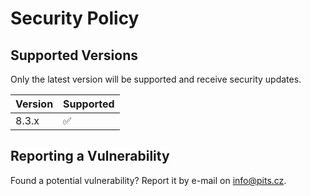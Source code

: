 # Security Policy

## Supported Versions

Only the latest version will be supported and receive security updates.

| Version | Supported          |
| ------- | ------------------ |
| 8.3.x   | :white_check_mark: |

## Reporting a Vulnerability

Found a potential vulnerability? Report it by e-mail on <info@pits.cz>.
